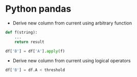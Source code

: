 # Python pandas

* Derive new column from current using arbitrary function
```python
def f(string):
    ...
    return result

df['B'] = df['A'].apply(f)
```

* Derive new column from current using logical operators
```python
df['B'] = df.A < threshold
```
